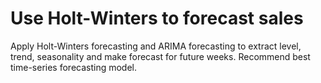 # Use Holt-Winters to forecast sales
 Apply Holt-Winters forecasting and ARIMA forecasting to extract level, trend, seasonality and make forecast for future weeks. Recommend best time-series forecasting model.
